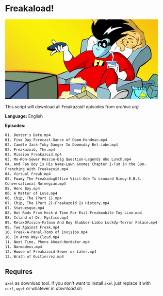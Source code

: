 # Freakaload!

![freakzoid](freakazoid.jpg)

This script will download all Freakazoid! episodes from *archive.org*

**Language:**
English

**Episodes:**

	01. Dexter's Date.mp4
	01. Five Day Forecast-Dance of Doom-Handman.mp4
	02. Candle Jack-Toby Danger In Doomsday Bet-Lobe.mp4
	02. Freakazoid, The.mp4
	03. Mission Freakazoid.mp4
	03. Mo-Ron-Sewer Rescue-Big Question-Legends Who Lunch.mp4
	04. And Fan Boy Is His Name-Lawn Gnomes Chapter I-Fun in the Sun-Frenching With Freakazoid.mp4
	04. Virtual Freak.mp4
	05. Foamy The FreakadogOffice Visit-Ode To Leonard Nimoy-E.B.S.-Conversational Norwegian.mp4
	05. Hero Boy.mp4
	06. A Matter of Love.mp4
	06. Chip, The (Part 1).mp4
	07. Chip, The (Part 2)-Freakazoid Is History.mp4
	07. Statuesque.mp4
	08. Hot Rods From Heck-A Time For Evil-Freakmobile Toy Line.mp4
	08. Island of Dr. Mystico.mp4
	09. RelaxOVision-Fatman And Boy Blubber-Limbo LockUp-Terror Palace.mp4
	09. Two Against Freak.mp4
	10. Freak-A-Panel-Tomb of Invisibo.mp4
	10. In Arms Way-Cloud.mp4
	11. Next Time, Phone Ahead-Nerdator.mp4
	11. Normadeus.mp4
	12. House of Freakazoid-Sewer or Later.mp4
	13. Wrath of Guitierrez.mp4


## Requires

`axel` as download tool. If you don't want to install `axel` just replace it 
with `curl`, `wget` or whatever in *download.sh*
